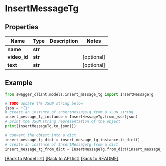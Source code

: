 # InsertMessageTg


## Properties

Name | Type | Description | Notes
------------ | ------------- | ------------- | -------------
**name** | **str** |  | 
**video_id** | **str** |  | [optional] 
**text** | **str** |  | [optional] 

## Example

```python
from swagger_client.models.insert_message_tg import InsertMessageTg

# TODO update the JSON string below
json = "{}"
# create an instance of InsertMessageTg from a JSON string
insert_message_tg_instance = InsertMessageTg.from_json(json)
# print the JSON string representation of the object
print(InsertMessageTg.to_json())

# convert the object into a dict
insert_message_tg_dict = insert_message_tg_instance.to_dict()
# create an instance of InsertMessageTg from a dict
insert_message_tg_from_dict = InsertMessageTg.from_dict(insert_message_tg_dict)
```
[[Back to Model list]](../README.md#documentation-for-models) [[Back to API list]](../README.md#documentation-for-api-endpoints) [[Back to README]](../README.md)


